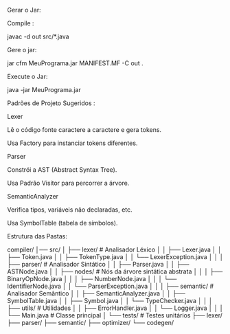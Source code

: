 Gerar o Jar:

Compile :
 
javac -d out src/*.java

Gere o jar:

jar cfm MeuPrograma.jar MANIFEST.MF -C out .

Execute o Jar:

java -jar MeuPrograma.jar



Padrões de Projeto Sugeridos :

Lexer

Lê o código fonte caractere a caractere e gera tokens.

Usa Factory para instanciar tokens diferentes.

Parser

Constrói a AST (Abstract Syntax Tree).

Usa Padrão Visitor para percorrer a árvore.

SemanticAnalyzer

Verifica tipos, variáveis não declaradas, etc.

Usa SymbolTable (tabela de símbolos).


Estrutura das Pastas:

compiler/
│── src/
│   ├── lexer/               # Analisador Léxico
│   │   ├── Lexer.java
│   │   ├── Token.java
│   │   ├── TokenType.java
│   │   └── LexerException.java
│   │
│   ├── parser/              # Analisador Sintático
│   │   ├── Parser.java
│   │   ├── ASTNode.java
│   │   ├── nodes/           # Nós da árvore sintática abstrata
│   │   │   ├── BinaryOpNode.java
│   │   │   ├── NumberNode.java
│   │   │   └── IdentifierNode.java
│   │   └── ParserException.java
│   │
│   ├── semantic/            # Analisador Semântico
│   │   ├── SemanticAnalyzer.java
│   │   ├── SymbolTable.java
│   │   ├── Symbol.java
│   │   └── TypeChecker.java
│   │
│   ├── utils/               # Utilidades
│   │   ├── ErrorHandler.java
│   │   └── Logger.java
│   │
│   └── Main.java        # Classe principal
│
└── tests/                   # Testes unitários
    ├── lexer/
    ├── parser/
    ├── semantic/
    ├── optimizer/
    └── codegen/

